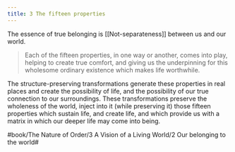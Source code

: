 ```yaml
---
title: 3 The fifteen properties
---
```


The essence of true belonging is [[Not-separateness]] between us and our world.

> Each of the fifteen properties, in one way or another, comes into play, helping to create true comfort, and giving us the underpinning for this wholesome ordinary existence which makes life worthwhile.  

The structure-preserving transformations generate these properties in real places and create the possibility of life, and the possibility of our true connection to our surroundings. These transformations preserve the wholeness of the world, inject into it (while preserving it) those fifteen properties which sustain life, and create life, and which provide us with a matrix in which our deeper life may come into being.

#book/The Nature of Order/3 A Vision of a Living World/2 Our belonging to the world#

